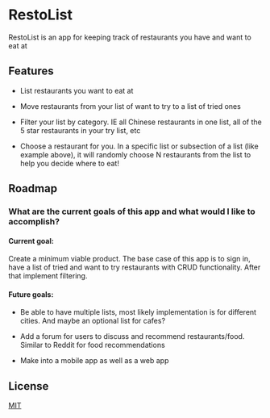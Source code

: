 # RestoList

RestoList is an app for keeping track of restaurants you have and want to eat at

## Features

- List restaurants you want to eat at

- Move restaurants from your list of want to try to a list of tried ones

- Filter your list by category. IE all Chinese restaurants in one list, all of the 5 star restaurants in your try list, etc

- Choose a restaurant for you. In a specific list or subsection of a list (like example above), it will randomly choose N restaurants from the list to help you decide where to eat!

<!--

Add all this stuff when app gets more finalized

## Getting Started

How do I use this app?

## Contributing

How can I contribute to this app? -->

## Roadmap

### What are the current goals of this app and what would I like to accomplish?

#### Current goal:

Create a minimum viable product. The base case of this app is to sign in, have a list of tried and want to try restaurants with CRUD functionality. After that implement filtering.

#### Future goals:

- Be able to have multiple lists, most likely implementation is for different cities. And maybe an optional list for cafes?

- Add a forum for users to discuss and recommend restaurants/food. Similar to Reddit for food recommendations

- Make into a mobile app as well as a web app

## License

[MIT](https://choosealicense.com/licenses/mit/)
